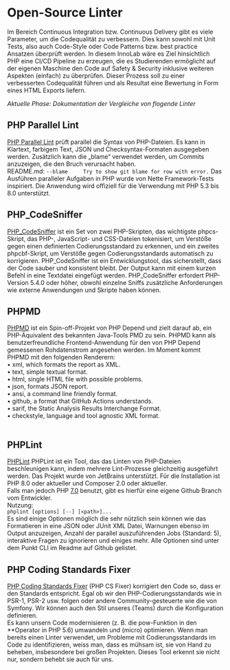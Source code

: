 # Open-Source Linter
Im Bereich Continuous Integration bzw. Continuous Delivery gibt es viele Parameter, um die Codequalität zu verbessern. Dies kann sowohl mit Unit Tests, also auch Code-Style oder Code Patterns bzw. best practice Ansatzen überprüft werden. In diesem InnoLab wäre es Ziel hinsichtlich PHP eine CI/CD Pipeline zu erzeugen, die es Studierenden ermöglicht auf der eigenen Maschine den Code auf Safety & Security inklusive weiteren Aspekten (einfach) zu überprüfen. Dieser Prozess soll zu einer verbesserten Codequalität  führen und als Resultat eine Bewertung in Form eines HTML Exports liefern. 

*Aktuelle Phase: Dokumentation der Vergleiche von flogende Linter*

## PHP Parallel Lint

[PHP Parallel Lint](https://github.com/php-parallel-lint/PHP-Parallel-Lint) prüft parallel die Syntax von PHP-Dateien. Es kann in Klartext, farbigem Text, JSON und Checksyntax-Formaten ausgegeben werden. Zusätzlich kann die „blame“ verwendet werden, um Commits anzuzeigen, die den Bruch verursacht haben.  
README.md: `--blame 	Try to show git blame for row with error.`
Das Ausführen paralleler Aufgaben in PHP wurde von Nette Framework-Tests inspiriert. Die Anwendung wird offiziell für die Verwendung mit PHP 5.3 bis 8.0 unterstützt.

## PHP_CodeSniffer

[PHP_CodeSniffer](https://github.com/squizlabs/PHP_CodeSniffer) ist ein Set von zwei PHP-Skripten, das wichtigste phpcs-Skript, das PHP-, JavaScript- und CSS-Dateien tokenisiert, um Verstöße gegen einen definierten Codierungsstandard zu erkennen, und ein zweites phpcbf-Skript, um Verstöße gegen Codierungsstandards automatisch zu korrigieren. PHP_CodeSniffer ist ein Entwicklungstool, das sicherstellt, dass der Code sauber und konsistent bleibt. Der Output kann mit einem kurzen Befehl in eine Textdatei eingefügt werden.
PHP_CodeSniffer erfordert PHP-Version 5.4.0 oder höher, obwohl einzelne Sniffs zusätzliche Anforderungen wie externe Anwendungen und Skripte haben können.

## PHPMD

[PHPMD](https://github.com/phpmd/phpmd) ist ein Spin-off-Projekt von PHP Depend und zielt darauf ab, ein PHP-Äquivalent des bekannten Java-Tools PMD zu sein. PHPMD kann als benutzerfreundliche Frontend-Anwendung für den von PHP Depend gemessenen Rohdatenstrom angesehen werden.
Im Moment kommt PHPMD mit den folgenden Renderern:  
•	xml, which formats the report as XML.  
•	text, simple textual format.  
•	html, single HTML file with possible problems.  
•	json, formats JSON report.  
•	ansi, a command line friendly format.  
•	github, a format that GitHub Actions understands.  
•	sarif, the Static Analysis Results Interchange Format.  
•	checkstyle, language and tool agnostic XML format.  
 
## PHPLint
[PHPLint](https://github.com/overtrue/phplint)
PHPLint ist ein Tool, das das Linten von PHP-Dateien beschleunigen kann, indem mehrere Lint-Prozesse gleichzeitig ausgeführt werden. Das Projekt wurde von JetBrains unterstützt. Für die Installation ist PHP 8.0 oder aktueller und Composer 2.0 oder aktueller.  
Falls man jedoch PHP [7.0](https://github.com/overtrue/phplint/tree/7.4) benutzt, gibt es hierfür eine eigene Github Branch vom Entwickler.  
Nutzung:  
  `phplint [options] [--] [<path>]...`  
Es sind einige Optionen möglich die sehr nützlich sein können wie das Formatieren in eine JSON oder JUnit XML Datei, Warnungen ebenso im Output anzuzeigen, Anzahl der parallel auszuführenden Jobs (Standard: 5), interaktive Fragen zu ignorieren und einiges mehr.
Alle Optionen sind unter dem Punkt CLI im Readme auf Github gelistet. 

## PHP Coding Standards Fixer

[PHP Coding Standards Fixer](https://github.com/FriendsOfPHP/PHP-CS-Fixer) (PHP CS Fixer) korrigiert den Code so, dass er den Standards entspricht. Egal ob wir den PHP-Codierungsstandards wie in PSR-1, PSR-2 usw. folgen oder andere Community-gesteuerte wie die von Symfony. Wir können auch den Stil unseres (Teams) durch die Konfiguration definieren.  
Es kann unsern Code modernisieren (z. B. die pow-Funktion in den \*\*Operator in PHP 5.6) umwandeln und (micro) optimieren.
Wenn man bereits einen Linter verwendet, um Probleme mit Codierungsstandards im Code zu identifizieren, weiss man, dass es mühsam ist, sie von Hand zu beheben, insbesondere bei großen Projekten. Dieses Tool erkennt sie nicht nur, sondern behebt sie auch für uns.
